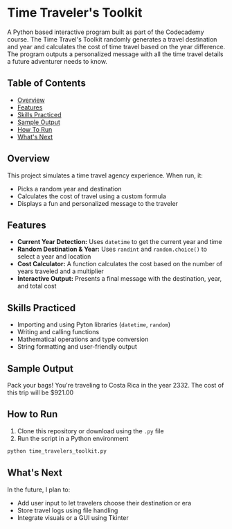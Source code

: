 # Time Traveler's Toolkit
 
 A Python based interactive program built as part of the Codecademy course. The Time Travel's Toolkit randomly generates a travel destination and year and calculates the cost of time travel based on the year difference. The program outputs a personalized message with all the time travel details a future adventurer needs to know. 

 ## Table of Contents
 * [Overview](#overview)
 * [Features](#features)
 * [Skills Practiced](#skills-practiced)
 * [Sample Output](#sample-output)
 * [How To Run](#how-to-run)
 * [What's Next](#whats-next)
 
 
 ## Overview
 
 This project simulates a time travel agency experience. When run, it:
 * Picks a random year and destination
 * Calculates the cost of travel using a custom formula
 * Displays a fun and personalized message to the traveler

 ## Features

* **Current Year Detection:** Uses `datetime` to get the current year and time 
 * **Random Destination & Year:** Uses `randint` and `random.choice()` to select a year and location
 * **Cost Calculator:** A function calculates the cost based on the number of years traveled and a multiplier
 * **Interactive Output:** Presents a final message with the destination, year, and total cost

 ## Skills Practiced

 * Importing and using Pyton libraries (`datetime`, `random`)
 * Writing and calling functions
 * Mathematical operations and type conversion
 * String formatting and user-friendly output

 ## Sample Output

 Pack your bags! You're traveling to Costa Rica in the year 2332. The cost of this trip will be $921.00

## How to Run

1. Clone this repository or download using the `.py` file 
2. Run the script in a Python environment 
```bash
python time_travelers_toolkit.py
```

## What's Next
In the future, I plan to:
* Add user input to let travelers choose their destination or era
* Store travel logs using file handling
* Integrate visuals or a GUI using Tkinter